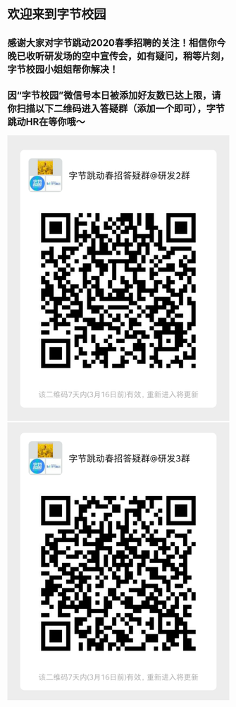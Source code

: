 # 欢迎来到字节校园  
## 感谢大家对字节跳动2020春季招聘的关注！相信你今晚已收听研发场的空中宣传会，如有疑问，稍等片刻，字节校园小姐姐帮你解决！  
## 因“字节校园”微信号本日被添加好友数已达上限，请你扫描以下二维码进入答疑群（添加一个即可），字节跳动HR在等你哦～  

![./研发二群](./WechatIMG131.png)
![./研发三群](./WechatIMG134.png)
